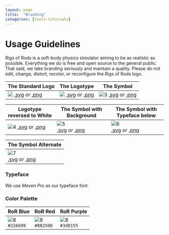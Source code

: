 ```yaml
---
layout: page
title:  "Branding"
categories: [tools-tutorials]
---
```


# Usage Guidelines

Rigs of Rods is a soft-body physics simulator aiming to be as realistic as possible. Everything we do is free and open source to the general public. That said, we take branding seriously and maintain a quality. Please do not edit, change, distort, recolor, or reconfigure the Rigs of Rods logo.

| The Standard Logo | The Logotype | The Symbol |
|-------|--------|---------|
| <img src="/images/branding/RoR_Logo.png" style="background-image: url(/images/branding/darktrans.png);" /> [.svg](/images/branding/RoR_Logo.svg) *or* [.png](/images/branding/RoR_Logo.png) | <img src="/images/branding/RoR_Logo_Text.png" style="background-image: url(/images/branding/darktrans.png);" /> [.svg](/images/branding/RoR_Logo_Text.svg) *or* [.png](/images/branding/RoR_Logo_Text.png) | ![3](/images/branding/RoR_Logo_TT.png) [.svg](/images/branding/RoR_Logo_TT.svg) *or* [.png](/images/branding/RoR_Logo_TT.png) |

| Logotype reversed to White | The Symbol with Background | The Symbol with Typeface below |
|-------|--------|---------|
| ![4](/images/branding/RoR_Logo_Text_Dark.png)  [.svg](/images/branding/RoR_Logo_Text_Dark.svg) *or* [.png](/images/branding/RoR_Logo_Text_Dark.png) | ![5](/images/branding/RoR_Logo_discord_icon.png) <br/> [.svg](/images/branding/RoR_Logo_discord_icon.svg) *or* [.png](/images/branding/RoR_Logo_discord_icon.png) | ![6](/images/branding/RoR_Logo_github.png) <br/> [.svg](/images/branding/RoR_Logo_github.svg) *or* [.png](/images/branding/RoR_Logo_github.png) |

| The Symbol Alternate |
|-------|
| ![7](/images/branding/RoR_Logo_TT_Dark2.png) <br/> [.svg](/images/branding/RoR_Logo_TT_Dark2.svg) *or* [.png](/images/branding/RoR_Logo_TT_Dark2.png) |

### Typeface

We use *Maven Pro* as our typeface font.

### Color Palette

| RoR Blue | RoR Red | RoR Purple |
|-------|--------|---------|
|![8](/images/branding/ror_blue.png)<br/>`#226699`|![8](/images/branding/ror_red.png)<br/>`#882500`|![8](/images/branding/ror_purple.png)<br/>`#3d0155`|
